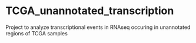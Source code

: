 # TCGA_unannotated_transcription
Project to analyze transcriptional events in RNAseq occuring in unannotated regions of TCGA samples
